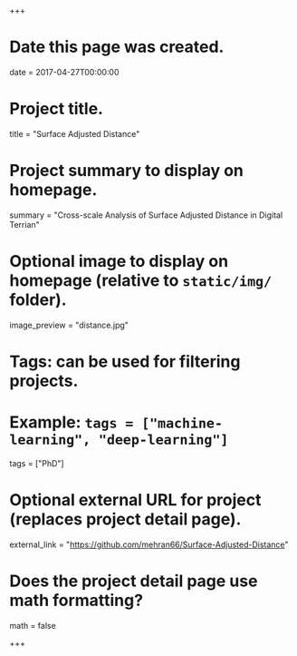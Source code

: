 +++
# Date this page was created.
date = 2017-04-27T00:00:00

# Project title.
title = "Surface Adjusted Distance"

# Project summary to display on homepage.
summary = "Cross-scale Analysis of Surface Adjusted Distance in Digital Terrian"

# Optional image to display on homepage (relative to `static/img/` folder).
image_preview = "distance.jpg"

# Tags: can be used for filtering projects.
# Example: `tags = ["machine-learning", "deep-learning"]`
tags = ["PhD"]

# Optional external URL for project (replaces project detail page).
external_link = "https://github.com/mehran66/Surface-Adjusted-Distance"

# Does the project detail page use math formatting?
math = false

+++

